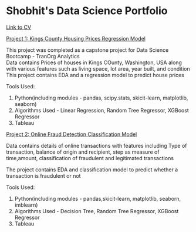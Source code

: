 # Shobhit's Data Science Portfolio

[Link to CV](./Resume-Shobhit%20Bhaumik.pdf)

[Project 1: Kings County Housing Prices Regression Model](https://github.com/shobhitbhaumik/Kings-County-Housing-Prices)

This project was completed as a capstone project for Data Science Bootcamp - TranOrg Analytics
<br>
   Data contains Prices of houses in Kings COunty, Washington, USA along with various features such as living space, lot area, year built, and condition
   This project contains EDA and a regression model to predict house prices
   
   Tools Used:
   1. Python(including modules - pandas, scipy.stats, skicit-learn, matplotlib, seaborn)
   2. Algorithms Used - Linear Regression, Random Tree Regressor, XGBoost Regressor
   3. Tableau

[Project 2: Online Fraud Detection Classification Model](https://github.com/shobhitbhaumik/Online-Fraud-Detection)

Data contains details of online transactions with features including Type of transaction, balance of origin and recipient, step as measure of time,amount, classification of fraudulent and legitimated transactions

The project contains EDA and classification model to predict whether a transaction is fraudulent or not

  Tools Used:
   1. Python(including modules - pandas,skicit-learn, matplotlib, seaborn, imblearn)
   2. Algorithms Used - Decision Tree, Random Tree Regressor, XGBoost Regressor
   3. Tableau


   
